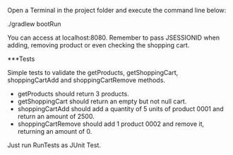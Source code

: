 Open a Terminal in the project folder and execute the command line below:

./gradlew bootRun

You can access at localhost:8080. Remember to pass JSESSIONID when adding, removing product or even checking the shopping cart.

***Tests

Simple tests to validate the getProducts, getShoppingCart, shoppingCartAdd and shoppingCartRemove methods.

* getProducts should return 3 products.
* getShoppingCart should return an empty but not null cart.
* shoppingCartAdd should add a quantity of 5 units of product 0001 and return an amount of 2500.
* shoppingCartRemove should add 1 product 0002 and remove it, returning an amount of 0.

Just run RunTests as JUnit Test.